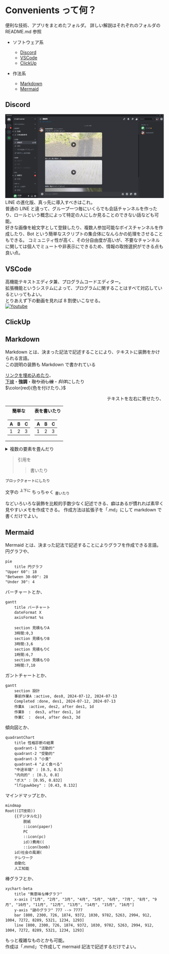 <a name="top"></a>

# Convenients って何？

便利な技術、アプリをまとめたフォルダ。
詳しい解説はそれぞれのフォルダの README.md 参照

- ソフトウェア系

  - [Discord](#discord)
  - [VSCode](#vscode)
  - [ClickUp](#clickup)

- 作法系
  - [Markdown](#markdown)
  - [Mermaid](#mermaid)

## Discord

![Discord の画面](./src/discord_screenshot.png)
LINE の進化版、真っ先に導入すべきはこれ。  
普通の LINE と違って、グループ一つ毎にいくらでも会話チャンネルを作ったり、ロールという概念によって特定の人にしか見ることのできない話なども可能。  
好きな画像を絵文字として登録したり、複数人参加可能なボイスチャンネルを作成したり、Bot という簡単なスクリプトの集合体になんらかの処理をさせることもできる。
コミュニティ性が高く、その分自由度が高いが、不要なチャンネルに関しては個人でミュートや非表示にできるため、情報の取捨選択ができる点も良い点。

## VSCode

高機能テキストエディタ兼、プログラムコードエディター。  
拡張機能というシステムによって、プログラムに関することはすべて対応しているといってもよい。  
とりあえず下の動画を見れば 8 割使いこなせる。  
[![Youtube](https://img.youtube.com/vi/Xwuhoh1UEuk/sddefault.jpg)](https://youtu.be/Xwuhoh1UEuk)

## ClickUp

## Markdown

Markdown とは、決まった記法で記述することにより、テキストに装飾をかけられる言語。  
この説明の装飾も Markdown で書かれている

[リンクを埋め込めたり](#markdown)、  
<ins>下線</ins>・**強調**・~~取り消し線~~・*斜体*にしたり  
$\color{red}{色を付けたり、}$

<p align="right">
テキストを左右に寄せたり、
</p>

<table>
<tr>
<th>簡単な</th>
<th>表を書いたり</th>
</tr>
<tr>

<td>

| A   | B   | C   |
| --- | --- | --- |
| 1   | 2   | 3   |

</td><td>

| A   | B   | C   |
| --- | --- | --- |
| 1   | 2   | 3   |

</td></tr> </table>

<details>
  <summary>複数の要素を畳んだり</summary>

あ  
い  
う

</details>

> 引用を
>
> > 書いたり

```
ブロッククォートにしたり
```

文字の
<sup>
上下に
</sup>
ちっちゃく
<sub>
書いたり
</sub>

などいろいろな装飾を比較的手数少なく記述できる、癖はあるが慣れれば素早く見やすいメモを作成できる。
作成方法は拡張子を「.md」にして markdown で書くだけでよい。

## Mermaid

Mermaid とは、決まった記法で記述することによりグラフを作成できる言語。  
円グラフや、

```mermaid
pie
    title 円グラフ
"Upper 60": 18
"Between 30-60": 28
"Under 30": 4

```

バーチャートとか、

```mermaid
gantt
    title バーチャート
    dateFormat X
    axisFormat %s

    section 見積もりA
    3時間:0,3
    section 見積もりB
    3時間:3,6
    section 見積もりC
    1時間:6,7
    section 見積もりD
    3時間:7,10

```

ガントチャートとか、

```mermaid
gantt
    section 設計
    事前作業A :active, des0, 2024-07-12, 2024-07-13
    Completed :done, des1, 2024-07-12, 2024-07-13
    作業A  :active, des2, after des1, 1d
    作業B  :  des3, after des1, 1d
    作業C  :  des4, after des3, 3d

```

傾向図とか、

```mermaid
quadrantChart
    title 性格診断の結果
    quadrant-1 "活動的"
    quadrant-2 "受動的"
    quadrant-3 "小食"
    quadrant-4 "よく食べる"
    "中途半端" : [0.5, 0.5]
    "内向的" : [0.3, 0.8]
    "ボス" : [0.95, 0.832]
    "lfiguwkbey" : [0.43, 0.132]
```

マインドマップとか、

```mermaid
mindmap
Root((IT技術))
    {{デジタル化}}
        脱紙
        ::icon(paper)
        PC
        ::icon(pc)
        id))費用((
        ::icon(bomb)
    id)社会の風潮(
    テレワーク
    自動化
    人工知能

```

棒グラフとか、

```mermaid
xychart-beta
    title "無意味な棒グラフ"
    x-axis ["1月", "2月", "3月", "4月", "5月", "6月", "7月", "8月", "9月", "10月", "11月", "12月", "13月", "14月", "15月", "16月"]
    y-axis "謎のグラフ" 777 --> 7777
    bar [800, 2300, 726, 1874, 9372, 1030, 9782, 5263, 2994, 912, 1004, 7272, 8289, 5321, 1234, 1293]
    line [800, 2300, 726, 1874, 9372, 1030, 9782, 5263, 2994, 912, 1004, 7272, 8289, 5321, 1234, 1293]

```

もっと複雑なものとかも可能。  
作成は「.mmd」で作成して mermaid 記法で記述するだけでよい。
